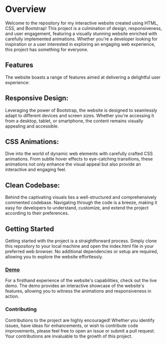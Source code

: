 <h1>Overview</h1>
Welcome to the repository for my interactive website created using HTML, CSS, and Bootstrap! This project is a culmination of design, responsiveness, and user engagement, featuring a visually stunning website enriched with carefully implemented animations. Whether you're a developer looking for inspiration or a user interested in exploring an engaging web experience, this project has something for everyone.

<h2>Features</h2>
The website boasts a range of features aimed at delivering a delightful user experience:

<h2>Responsive Design:</h2> Leveraging the power of Bootstrap, the website is designed to seamlessly adapt to different devices and screen sizes. Whether you're accessing it from a desktop, tablet, or smartphone, the content remains visually appealing and accessible.

<h2>CSS Animations:</h2> Dive into the world of dynamic web elements with carefully crafted CSS animations. From subtle hover effects to eye-catching transitions, these animations not only enhance the visual appeal but also provide an interactive and engaging feel.

<h2>Clean Codebase:</h2> Behind the captivating visuals lies a well-structured and comprehensively commented codebase. Navigating through the code is a breeze, making it easy for developers to understand, customize, and extend the project according to their preferences.

<h2>Getting Started</h2>
Getting started with the project is a straightforward process. Simply clone this repository to your local machine and open the index.html file in your preferred web browser. No additional dependencies or setup are required, allowing you to explore the website effortlessly.

<h3>
  <a href="https://github.com/TOQIR-AHMAD/VILLA">Demo</a>
</h3>
For a firsthand experience of the website's capabilities, check out the live demo. The demo provides an interactive showcase of the website's features, allowing you to witness the animations and responsiveness in action.

<h3>Contributing</h3>
Contributions to the project are highly encouraged! Whether you identify issues, have ideas for enhancements, or wish to contribute code improvements, please feel free to open an issue or submit a pull request. Your contributions are invaluable to the growth of this project.


